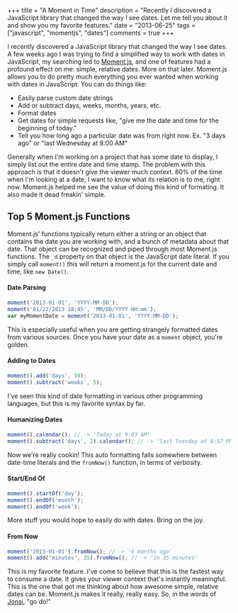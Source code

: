 +++
title       = "A Moment in Time"
description = "Recently I discovered a JavaScript library that changed the way I see dates. Let me tell you about it and show you my favorite features."
date        = "2013-06-25"
tags        = ["javascript", "momentjs", "dates"]
comments    = true
+++

I recently discovered a JavaScript library that changed the way I see dates. A
few weeks ago I was trying to find a simplified way to work with dates in
JavaScript, my searching led to [Moment.js](http://momentjs.com/), and one of
features had a profound effect on me: simple, relative dates. More on that
later. Moment.js allows you to do pretty much everything you ever wanted when
working with dates in JavaScript. You can do things like:

- Easily parse custom date strings
- Add or subtract days, weeks, months, years, etc.
- Format dates
- Get dates for simple requests like, "give me the date and time for the
beginning of today."
- Tell you how long ago a particular date was from right now. Ex. "3 days ago"
or "last Wednesday at 8:00 AM"

Generally when I'm working on a project that has some date to display, I simply
list out the entire date and time stamp. The problem with this approach is that
it doesn't give the viewer much context. 80% of the time when I'm looking at a
date, I want to know what its relation is to me, right now. Moment.js helped me
see the value of doing this kind of formating. It also made it dead freakin'
simple.

## Top 5 Moment.js Functions

Moment.js' functions typically return either a string or an object that
contains the date you are working with, and a bunch of metadata about that
date. That object can be recognized and piped through most Moment.js functions.
The `_d` property on that object is the JavaScript date literal. If you simply
call `moment()` this will return a moment.js for the current date and time,
like `new Date()`.

#### Date Parsing

```javascript
moment('2013-01-01', 'YYYY-MM-DD');
moment('01/22/2013 18:45', 'MM/DD/YYYY HH:mm');
var myMomentDate = moment('2013-01-01', 'YYYY-MM-DD');
```

This is especially useful when you are getting strangely formatted dates from
various sources. Once you have your date as a `moment` object, you're golden.

#### Adding to Dates

```javascript
moment().add('days', 10);
moment().subtract('weeks', 5);
```

I've seen this kind of date formatting in various other programming languages,
but this is my favorite syntax by far.

#### Humanizing Dates

```javascript
moment().calendar(); // -> 'Today at 9:03 AM'
moment().subtract('days', 2).calendar(); // -> 'last Tuesday at 8:57 PM'
```

Now we're really cookin! This auto formatting falls somewhere between date-time
literals and the `fromNow()` function, in terms of verbosity.

#### Start/End Of

```javascript
moment().startOf('day');
moment().endOf('month');
moment().endOf('week');
```

More stuff you would hope to easily do with dates. Bring on the joy.

#### From Now

```javascript
moment('2013-01-01').fromNow(); // -> '6 months ago'
moment().add('minutes', 35).fromNow(); // -> 'in 35 minutes'
```

This is my favorite feature. I've come to believe that this is the fastest way
to consume a date. It gives your viewer context that's instantly meaningful.
This is the one that got me thinking about how awesome simple, relative dates
can be. Moment.js makes it really, really easy. So, in the words of
[Jonsi](http://en.wikipedia.org/wiki/Go_Do), "go do!"

